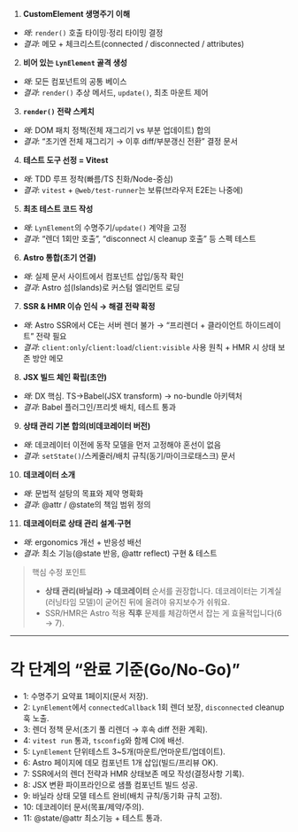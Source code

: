 1. **CustomElement 생명주기 이해**

- _왜_: `render()` 호출 타이밍·정리 타이밍 결정
- _결과_: 메모 + 체크리스트(connected / disconnected / attributes)

2. **비어 있는 `LynElement` 골격 생성**

- _왜_: 모든 컴포넌트의 공통 베이스
- _결과_: `render()` 추상 메서드, `update()`, 최초 마운트 제어

3. **`render()` 전략 스케치**

- _왜_: DOM 패치 정책(전체 재그리기 vs 부분 업데이트) 합의
- _결과_: “초기엔 전체 재그리기 → 이후 diff/부분갱신 전환” 결정 문서

4. **테스트 도구 선정 = Vitest**

- _왜_: TDD 루프 정착(빠름/TS 친화/Node-중심)
- _결과_: `vitest` + `@web/test-runner`는 보류(브라우저 E2E는 나중에)

5. **최초 테스트 코드 작성**

- _왜_: `LynElement`의 수명주기/`update()` 계약을 고정
- _결과_: “렌더 1회만 호출”, “disconnect 시 cleanup 호출” 등 스펙 테스트

6. **Astro 통합(초기 연결)**

- _왜_: 실제 문서 사이트에서 컴포넌트 삽입/동작 확인
- _결과_: Astro 섬(Islands)로 커스텀 엘리먼트 로딩

7. **SSR & HMR 이슈 인식 → 해결 전략 확정**

- _왜_: Astro SSR에서 CE는 서버 렌더 불가 → “프리렌더 + 클라이언트 하이드레이트” 전략 필요
- _결과_: `client:only`/`client:load`/`client:visible` 사용 원칙 + HMR 시 상태 보존 방안 메모

8. **JSX 빌드 체인 확립(초안)**

- _왜_: DX 핵심. TS→Babel(JSX transform) → no-bundle 아키텍처
- _결과_: Babel 플러그인/프리셋 배치, 테스트 통과

9. **상태 관리 기본 합의(비데코레이터 버전)**

- _왜_: 데코레이터 이전에 동작 모델을 먼저 고정해야 혼선이 없음
- _결과_: `setState()`/스케줄러/배치 규칙(동기/마이크로태스크) 문서

10. **데코레이터 소개**

- _왜_: 문법적 설탕의 목표와 제약 명확화
- _결과_: @attr / @state의 책임 범위 정의

11. **데코레이터로 상태 관리 설계·구현**

- _왜_: ergonomics 개선 + 반응성 배선
- _결과_: 최소 기능(@state 반응, @attr reflect) 구현 & 테스트

> 핵심 수정 포인트
>
> - **상태 관리(바닐라) → 데코레이터** 순서를 권장합니다.
>   데코레이터는 기계실(러닝타임 모델)이 굳어진 뒤에 올려야 유지보수가 쉬워요.
> - SSR/HMR은 Astro 적용 **직후** 문제를 체감하면서 잡는 게 효율적입니다(6 → 7).

---

# 각 단계의 “완료 기준(Go/No-Go)”

- 1: 수명주기 요약표 1페이지(문서 저장).
- 2: `LynElement`에서 `connectedCallback` 1회 렌더 보장, `disconnected` cleanup 훅 노출.
- 3: 렌더 정책 문서(초기 풀 리렌더 → 후속 diff 전환 계획).
- 4: `vitest run` 통과, `tsconfig`와 함께 CI에 배선.
- 5: `LynElement` 단위테스트 3~5개(마운트/언마운트/업데이트).
- 6: Astro 페이지에 데모 컴포넌트 1개 삽입(빌드/프리뷰 OK).
- 7: SSR에서의 렌더 전략과 HMR 상태보존 메모 작성(결정사항 기록).
- 8: JSX 변환 파이프라인으로 샘플 컴포넌트 빌드 성공.
- 9: 바닐라 상태 모델 테스트 완비(배치 규칙/동기화 규칙 고정).
- 10: 데코레이터 문서(목표/제약/주의).
- 11: @state/@attr 최소기능 + 테스트 통과.
